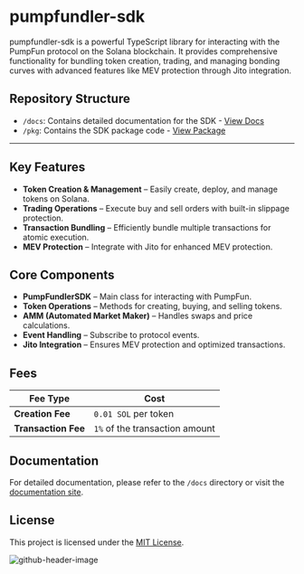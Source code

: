 # pumpfundler-sdk

pumpfundler-sdk is a powerful TypeScript library for interacting with the PumpFun protocol on the Solana blockchain. It provides comprehensive functionality for bundling token creation, trading, and managing bonding curves with advanced features like MEV protection through Jito integration.

## Repository Structure

- `/docs`: Contains detailed documentation for the SDK - [View Docs](https://pumpfundler.mintlify.app/)
- `/pkg`: Contains the SDK package code - [View Package](https://www.npmjs.com/package/pumpfundler-sdk)

---

## Key Features  

- **Token Creation & Management** – Easily create, deploy, and manage tokens on Solana.  
- **Trading Operations** – Execute buy and sell orders with built-in slippage protection.  
- **Transaction Bundling** – Efficiently bundle multiple transactions for atomic execution.  
- **MEV Protection** – Integrate with Jito for enhanced MEV protection.  

## Core Components  

- **PumpFundlerSDK** – Main class for interacting with PumpFun.  
- **Token Operations** – Methods for creating, buying, and selling tokens.  
- **AMM (Automated Market Maker)** – Handles swaps and price calculations.  
- **Event Handling** – Subscribe to protocol events.  
- **Jito Integration** – Ensures MEV protection and optimized transactions.  

## Fees  

| Fee Type         | Cost                  |
|-----------------|----------------------|
| **Creation Fee**  | `0.01 SOL` per token |
| **Transaction Fee** | `1%` of the transaction amount |

## Documentation

For detailed documentation, please refer to the `/docs` directory or visit the [documentation site](https://pumpfundler.mintlify.app/).

## License

This project is licensed under the [MIT License](LICENSE).

![github-header-image](https://github.com/user-attachments/assets/d0944308-5979-4521-a000-0a40332998f4)